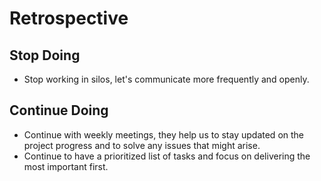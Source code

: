 # Retrospective

## Stop Doing

- Stop working in silos, let's communicate more frequently and openly.

## Continue Doing

- Continue with weekly meetings, they help us to stay updated on the project
  progress and to solve any issues that might arise.
- Continue to have a prioritized list of tasks and focus on delivering the most
  important first.


